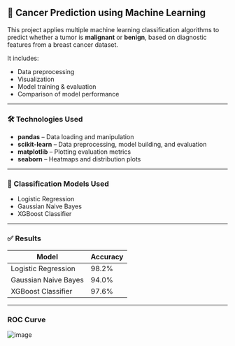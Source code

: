 ## 🧬 Cancer Prediction using Machine Learning

This project applies multiple machine learning classification algorithms to predict whether a tumor is **malignant** or **benign**, based on diagnostic features from a breast cancer dataset.

It includes:
- Data preprocessing  
- Visualization  
- Model training & evaluation  
- Comparison of model performance  

---


### 🛠️ Technologies Used

- **pandas** – Data loading and manipulation  
- **scikit-learn** – Data preprocessing, model building, and evaluation  
- **matplotlib** – Plotting evaluation metrics  
- **seaborn** – Heatmaps and distribution plots  

---

### 🤖 Classification Models Used

- Logistic Regression  
- Gaussian Naive Bayes  
- XGBoost Classifier  

---

### ✅ Results

| Model                  | Accuracy |
|------------------------|----------|
| Logistic Regression    | 98.2%    |
| Gaussian Naive Bayes   | 94.0%    |
| XGBoost Classifier     | 97.6%    |

---
### ROC Curve
![image](https://github.com/user-attachments/assets/aed74dd6-a07d-4abd-93a4-fe9a7ba9d8a1)



